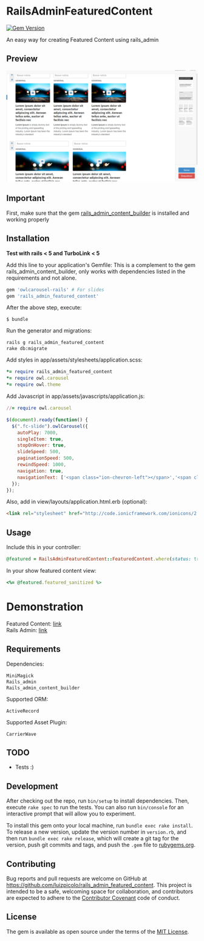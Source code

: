 # RailsAdminFeaturedContent

[![Gem Version](https://badge.fury.io/rb/rails_admin_content_builder.svg)](https://badge.fury.io/rb/rails_admin_content_builder)

An easy way for creating Featured Content using rails_admin

## Preview

![preview](https://raw.githubusercontent.com/luizpicolo/rails_admin_featured_content/master/screenshots/image-1.png)

## Important

First, make sure that the gem [rails_admin_content_builder](https://github.com/luizpicolo/rails_admin_content_builder) is installed and working properly

## Installation

**Test with rails < 5 and TurboLink < 5**

Add this line to your application's Gemfile:
This is a complement to the gem rails_admin_content_builder, only works with dependencies listed in the requirements and not alone.

```ruby
gem 'owlcarousel-rails' # For slides
gem 'rails_admin_featured_content'
```

After the above step, execute:

    $ bundle

Run the generator and migrations:

    rails g rails_admin_featured_content
    rake db:migrate

Add styles in app/assets/stylesheets/application.scss:

```ruby
*= require rails_admin_featured_content
*= require owl.carousel
*= require owl.theme
```

Add Javascript in app/assets/javascripts/application.js:

```ruby
//= require owl.carousel
```

```javascript
$(document).ready(function() {
  $(".fc-slide").owlCarousel({
    autoPlay: 7000,
    singleItem: true,
    stopOnHover: true,
    slideSpeed: 500,
    paginationSpeed: 500,
    rewindSpeed: 1000,
    navigation: true,
    navigationText: ['<span class="ion-chevron-left"></span>','<span class="ion-chevron-right"></span>']
  });
});

```

Also, add in view/layouts/application.html.erb (optional):

```html
<link rel="stylesheet" href="http://code.ionicframework.com/ionicons/2.0.1/css/ionicons.min.css" media="all">
```

## Usage

Include this in your controller:

```ruby
@featured = RailsAdminFeaturedContent::FeaturedContent.where(status: true).first
```

In your show featured content view:

```ruby
<%= @featured.featured_sanitized %>
```

# Demonstration

Featured Content:
[link](https://example-cb-fc.herokuapp.com/)    
Rails Admin:
[link](https://example-cb-fc.herokuapp.com/admin/rails_admin_featured_content~featured_content/1/featured_content)

## Requirements

Dependencies:

    MiniMagick
    Rails_admin
    Rails_admin_content_builder

Supported ORM:

    ActiveRecord

Supported Asset Plugin:

    CarrierWave


## TODO

 - Tests :)

## Development

After checking out the repo, run `bin/setup` to install dependencies. Then, execute `rake spec` to run the tests. You can also run `bin/console` for an interactive prompt that will allow you to experiment.

To install this gem onto your local machine, run `bundle exec rake install`. To release a new version, update the version number in `version.rb`, and then run `bundle exec rake release`, which will create a git tag for the version, push git commits and tags, and push the `.gem` file to [rubygems.org](https://rubygems.org).

## Contributing

Bug reports and pull requests are welcome on GitHub at https://github.com/luizpicolo/rails_admin_featured_content. This project is intended to be a safe, welcoming space for collaboration, and contributors are expected to adhere to the [Contributor Covenant](http://contributor-covenant.org) code of conduct.


## License

The gem is available as open source under the terms of the [MIT License](http://opensource.org/licenses/MIT).
